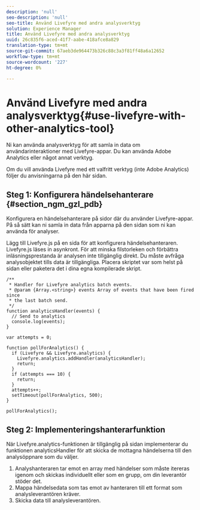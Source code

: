 ```yaml
---
description: 'null'
seo-description: 'null'
seo-title: Använd Livefyre med andra analysverktyg
solution: Experience Manager
title: Använd Livefyre med andra analysverktyg
uuid: 26c835f6-aced-41f7-aabe-418afce8a829
translation-type: tm+mt
source-git-commit: 67aeb3de964473b326c88c3a3f81ff48a6a12652
workflow-type: tm+mt
source-wordcount: '227'
ht-degree: 0%

---
```



# Använd Livefyre med andra analysverktyg{#use-livefyre-with-other-analytics-tool}

Ni kan använda analysverktyg för att samla in data om användarinteraktioner med Livefyre-appar. Du kan använda Adobe Analytics eller något annat verktyg.

Om du vill använda Livefyre med ett valfritt verktyg (inte Adobe Analytics) följer du anvisningarna på den här sidan.

## Steg 1: Konfigurera händelsehanterare {#section_ngm_gzl_pdb}

Konfigurera en händelsehanterare på sidor där du använder Livefyre-appar. På så sätt kan ni samla in data från apparna på den sidan som ni kan använda för analyser.

Lägg till Livefyre.js på en sida för att konfigurera händelsehanteraren. Livefyre.js läses in asynkront. För att minska filstorleken och förbättra inläsningsprestanda är analysen inte tillgänglig direkt. Du måste avfråga analysobjektet tills data är tillgängliga. Placera skriptet var som helst på sidan eller paketera det i dina egna kompilerade skript.

```
/** 
 * Handler for Livefyre analytics batch events. 
 * @param {Array.<string>} events Array of events that have been fired since 
 * the last batch send. 
 */ 
function analyticsHandler(events) { 
  // Send to analytics 
  console.log(events); 
} 
 
var attempts = 0; 
 
function pollForAnalytics() { 
  if (Livefyre && Livefyre.analytics) { 
    Livefyre.analytics.addHandler(analyticsHandler); 
    return; 
  } 
  if (attempts === 10) { 
    return; 
  } 
  attempts++; 
  setTimeout(pollForAnalytics, 500); 
} 
 
pollForAnalytics(); 
```

## Steg 2: Implementeringshanterarfunktion

När Livefyre.analytics-funktionen är tillgänglig på sidan implementerar du funktionen analyticsHandler för att skicka de mottagna händelserna till den analysöppnare som du väljer.

1. Analyshanteraren tar emot en array med händelser som måste itereras igenom och skickas individuellt eller som en grupp, om din leverantör stöder det.
1. Mappa händelsedata som tas emot av hanteraren till ett format som analysleverantören kräver.
1. Skicka data till analysleverantören.

